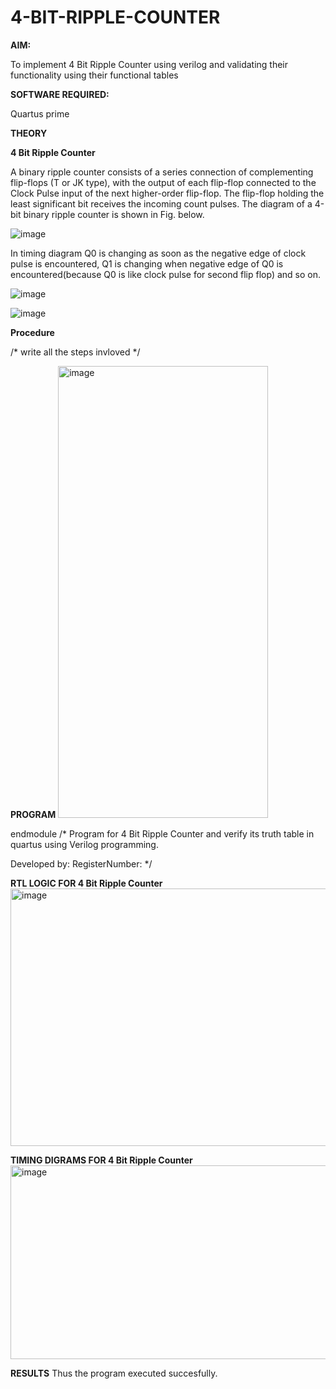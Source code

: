 # 4-BIT-RIPPLE-COUNTER

**AIM:**

To implement  4 Bit Ripple Counter using verilog and validating their functionality using their functional tables

**SOFTWARE REQUIRED:**

Quartus prime

**THEORY**

**4 Bit Ripple Counter**

A binary ripple counter consists of a series connection of complementing flip-flops (T or JK type), with the output of each flip-flop connected to the Clock Pulse input of the next higher-order flip-flop. The flip-flop holding the least significant bit receives the incoming count pulses. The diagram of a 4-bit binary ripple counter is shown in Fig. below.

![image](https://github.com/naavaneetha/4-BIT-RIPPLE-COUNTER/assets/154305477/cb4b74d4-31ab-4359-95d0-d22e67daba13)

In timing diagram Q0 is changing as soon as the negative edge of clock pulse is encountered, Q1 is changing when negative edge of Q0 is encountered(because Q0 is like clock pulse for second flip flop) and so on.

![image](https://github.com/naavaneetha/4-BIT-RIPPLE-COUNTER/assets/154305477/a573a7d6-014e-4e54-93e6-e2ac9530960b)

![image](https://github.com/naavaneetha/4-BIT-RIPPLE-COUNTER/assets/154305477/85e1958a-2fc1-49bb-9a9f-d58ccbf3663c)

**Procedure**

/* write all the steps invloved */

**PROGRAM**
<img width="336" height="723" alt="image" src="https://github.com/user-attachments/assets/db301dc0-8380-4e1f-9ac0-6f33b949f8e8" />


endmodule
/* Program for 4 Bit Ripple Counter and verify its truth table in quartus using Verilog programming.

 Developed by: RegisterNumber:
*/

**RTL LOGIC FOR 4 Bit Ripple Counter**<img width="867" height="412" alt="image" src="https://github.com/user-attachments/assets/95dc76c3-7583-4aab-a507-163e231dc9dd" />


**TIMING DIGRAMS FOR 4 Bit Ripple Counter**<img width="1022" height="310" alt="image" src="https://github.com/user-attachments/assets/e6d3e57b-6cee-4dcd-bfa6-5595fd60a24d" />


**RESULTS**
Thus the program executed succesfully.
